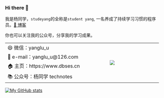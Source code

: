 ### Hi there 👋

我是杨同学，`studeyang`的全称是`student yang`, 一名养成了持续学习习惯的程序员。[🚀 博客](https://juejin.cn/user/2594503173605767)

你也可以关注我的公众号，分享我的学习成果。

<table border="0">
  <tbody>
    <tr>
      <td width="350px">😄 微信：yanglu_u</td>
      <td rowspan="4" width="180px">
        <img src="https://technotes.oss-cn-shenzhen.aliyuncs.com/2022/image-20221029164720183.png">
      </td>
    </tr>
    <tr>
      <td>📧 e-mail：yanglu_u@126.com</td>
    </tr>
    <tr>
      <td>🏠 主页：https://www.dbses.cn</td>
    </tr>
    <tr>
      <td>📚 公众号：杨同学 technotes</td>
    </tr>
  </tbody>
</table>

[![My GitHub stats](https://github-readme-stats.vercel.app/api?username=studeyang&show_icons=true&count_private=false&theme=cobalt)](https://github.com/anuraghazra/github-readme-stats)

